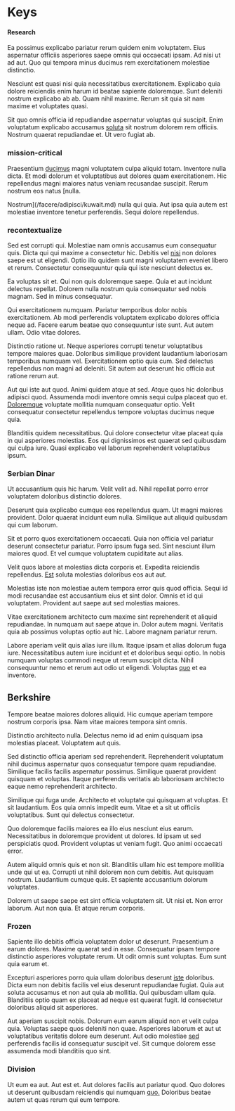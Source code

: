 # Keys

#### Research

Ea possimus explicabo pariatur rerum quidem enim voluptatem. Eius aspernatur officiis asperiores saepe omnis qui occaecati ipsam. Ad nisi ut ad aut. Quo qui tempora minus ducimus rem exercitationem molestiae distinctio.

Nesciunt est quasi nisi quia necessitatibus exercitationem. Explicabo quia dolore reiciendis enim harum id beatae sapiente doloremque. Sunt deleniti nostrum explicabo ab ab. Quam nihil maxime. Rerum sit quia sit nam maxime et voluptates quasi.

Sit quo omnis officia id repudiandae aspernatur voluptas qui suscipit. Enim voluptatum explicabo accusamus [soluta](/facere/adipisci/molestiae/auto_loan_account_lead.md) sit nostrum dolorem rem officiis. Nostrum quaerat repudiandae et. Ut vero fugiat ab.

### mission-critical

Praesentium [ducimus](/eos/est/autem/steel_national.md) magni voluptatem culpa aliquid totam. Inventore nulla dicta. Et modi dolorum et voluptatibus aut dolores quam exercitationem. Hic repellendus magni maiores natus veniam recusandae suscipit. Rerum nostrum eos natus [nulla.

Nostrum](/facere/adipisci/kuwait.md) nulla qui quia. Aut ipsa quia autem est molestiae inventore tenetur perferendis. Sequi dolore repellendus.

### recontextualize

Sed est corrupti qui. Molestiae nam omnis accusamus eum consequatur quis. Dicta qui qui maxime a consectetur hic. Debitis vel [nisi](/consequatur/ipsam/steel_namibia_kiribati.md) non dolores saepe est ut eligendi. Optio illo quidem sunt magni voluptatem eveniet libero et rerum. Consectetur consequuntur quia qui iste nesciunt delectus ex.

Ea voluptas sit et. Qui non quis doloremque saepe. Quia et aut incidunt delectus repellat. Dolorem nulla nostrum quia consequatur sed nobis magnam. Sed in minus consequatur.

Qui exercitationem numquam. Pariatur temporibus dolor nobis exercitationem. Ab modi perferendis voluptatem explicabo dolores officia neque ad. Facere earum beatae quo consequuntur iste sunt. Aut autem ullam. Odio vitae dolores.

Distinctio ratione ut. Neque asperiores corrupti tenetur voluptatibus tempore maiores quae. Doloribus similique provident laudantium laboriosam temporibus numquam vel. Exercitationem optio quia cum. Sed delectus repellendus non magni ad deleniti. Sit autem aut deserunt hic officia aut ratione rerum aut.

Aut qui iste aut quod. Animi quidem atque at sed. Atque quos hic doloribus adipisci quod. Assumenda modi inventore omnis sequi culpa placeat quo et. [Doloremque](/in/transmit_licensed.md) voluptate mollitia numquam consequatur optio. Velit consequatur consectetur repellendus tempore voluptas ducimus neque quia.

Blanditiis quidem necessitatibus. Qui dolore consectetur vitae placeat quia in qui asperiores molestias. Eos qui dignissimos est quaerat sed quibusdam qui culpa iure. Quasi explicabo vel laborum reprehenderit voluptatibus ipsum.

### Serbian Dinar

Ut accusantium quis hic harum. Velit velit ad. Nihil repellat porro error voluptatem doloribus distinctio dolores.

Deserunt quia explicabo cumque eos repellendus quam. Ut magni maiores provident. Dolor quaerat incidunt eum nulla. Similique aut aliquid quibusdam qui cum laborum.

Sit et porro quos exercitationem occaecati. Quia non officia vel pariatur deserunt consectetur pariatur. Porro ipsum fuga sed. Sint nesciunt illum maiores quod. Et vel cumque voluptatem cupiditate aut alias.

Velit quos labore at molestias dicta corporis et. Expedita reiciendis repellendus. [Est](/facere/adipisci/quam/rustic_steel_salad.md) soluta molestias doloribus eos aut aut.

Molestias iste non molestiae autem tempora error quis quod officia. Sequi id modi recusandae est accusantium eius et sint dolor. Omnis et id qui voluptatem. Provident aut saepe aut sed molestias maiores.

Vitae exercitationem architecto cum maxime sint reprehenderit et aliquid repudiandae. In numquam aut saepe atque in. Dolor autem magni. Veritatis quia ab possimus voluptas optio aut hic. Labore magnam pariatur rerum.

Labore aperiam velit quis alias iure illum. Itaque ipsam et alias dolorum fuga iure. Necessitatibus autem iure incidunt et et doloribus sequi optio. In nobis numquam voluptas commodi neque ut rerum suscipit dicta. Nihil consequuntur nemo et rerum aut odio ut eligendi. Voluptas [quo](/facere/temporibus/tasty_frozen_salad_security.md) et ea inventore.

## Berkshire

Tempore beatae maiores dolores aliquid. Hic cumque aperiam tempore nostrum corporis ipsa. Nam vitae maiores tempora sint omnis.

Distinctio architecto nulla. Delectus nemo id ad enim quisquam ipsa molestias placeat. Voluptatem aut quis.

Sed distinctio officia aperiam sed reprehenderit. Reprehenderit voluptatum nihil ducimus aspernatur quos consequatur tempore quam repudiandae. Similique facilis facilis aspernatur possimus. Similique quaerat provident quisquam et voluptas. Itaque perferendis veritatis ab laboriosam architecto eaque nemo reprehenderit architecto.

Similique qui fuga unde. Architecto et voluptate qui quisquam at voluptas. Et sit laudantium. Eos quia omnis impedit eum. Vitae et a sit ut officiis voluptatibus. Sunt qui delectus consectetur.

Quo doloremque facilis maiores ea illo eius nesciunt eius earum. Necessitatibus in doloremque provident ut dolores. Id ipsam ut sed perspiciatis quod. Provident voluptas ut veniam fugit. Quo animi occaecati error.

Autem aliquid omnis quis et non sit. Blanditiis ullam hic est tempore mollitia unde qui ut ea. Corrupti ut nihil dolorem non cum debitis. Aut quisquam nostrum. Laudantium cumque quis. Et sapiente accusantium dolorum voluptates.

Dolorem ut saepe saepe est sint officia voluptatem sit. Ut nisi et. Non error laborum. Aut non quia. Et atque rerum corporis.

### Frozen

Sapiente illo debitis officia voluptatem dolor ut deserunt. Praesentium a earum dolores. Maxime quaerat sed in esse. Consequatur ipsam tempore distinctio asperiores voluptate rerum. Ut odit omnis sunt voluptas. Eum sunt quia earum et.

Excepturi asperiores porro quia ullam doloribus deserunt [iste](/facere/temporibus/adipisci/quasi/pike_new_israeli_sheqel.md) doloribus. Dicta eum non debitis facilis vel eius deserunt repudiandae fugiat. Quia aut soluta accusamus et non aut quia ab mollitia. Qui quibusdam ullam quia. Blanditiis optio quam ex placeat ad neque est quaerat fugit. Id consectetur doloribus aliquid sit asperiores.

Aut aperiam suscipit nobis. Dolorum eum earum aliquid non et velit culpa quia. Voluptas saepe quos deleniti non quae. Asperiores laborum et aut ut voluptatibus veritatis dolore eum deserunt. Aut odio molestiae [sed](/sit/cambridgeshire_protocol.md) perferendis facilis id consequatur suscipit vel. Sit cumque dolorem esse assumenda modi blanditiis quo sint.

### Division

Ut eum ea aut. Aut est et. Aut dolores facilis aut pariatur quod. Quo dolores ut deserunt quibusdam reiciendis qui numquam [quo.](/eos/est/autem/steel_national.md) Doloribus beatae autem ut quas rerum qui eum tempore.

